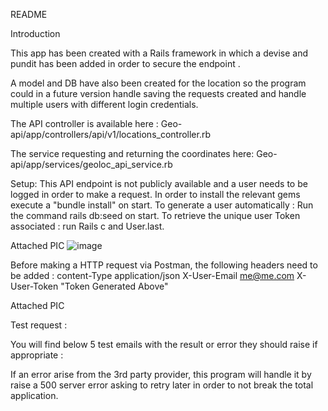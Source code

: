 README

Introduction

This app has been created with a Rails framework in which a devise and pundit has been added in order to secure the endpoint .

A model and DB have also been created for the location so the program could in a future version handle saving the requests created and handle multiple users with different login credentials.

The API controller is available here : 
Geo-api/app/controllers/api/v1/locations_controller.rb

The service requesting and returning the coordinates here:
Geo-api/app/services/geoloc_api_service.rb

Setup: 
This API endpoint is not publicly available and a user needs to be logged in order to make a request.
In order to install the relevant gems execute a "bundle install" on start.
To generate a user automatically : Run the command rails db:seed on start.
To retrieve the unique user Token associated  : run Rails c and User.last.

Attached PIC
![image](https://drive.google.com/open?id=1IA04ghdHFAzqlhTdMK3QZuNmfy80n3M6)

Before making a HTTP request via Postman, the following headers need to be added :
content-Type		application/json
X-User-Email		me@me.com
X-User-Token		"Token Generated Above"

Attached PIC 

Test request :

You will find below 5 test emails with the result or error they should raise if appropriate :



If an error arise from the 3rd party provider, this program will handle it by raise a 500 server error asking to retry later in order to not break the total application.

